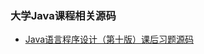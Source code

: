 ### 大学Java课程相关源码
* [Java语言程序设计（第十版）课后习题源码](https://github.com/crazymousethief/JavaCollegeCourse/tree/master/src/pers/crazymouse/exercises)
